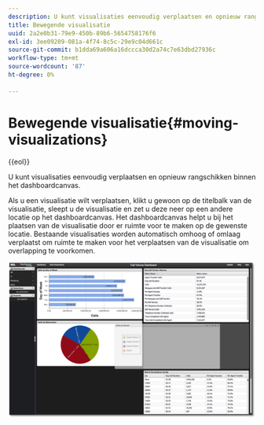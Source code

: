```yaml
---
description: U kunt visualisaties eenvoudig verplaatsen en opnieuw rangschikken binnen het dashboardcanvas.
title: Bewegende visualisatie
uuid: 2a2e0b31-79e9-450b-89b6-5654758176f6
exl-id: 3ee09209-081a-4f74-8c5c-29e9c04d661c
source-git-commit: b1dda69a606a16dccca30d2a74c7e63dbd27936c
workflow-type: tm+mt
source-wordcount: '87'
ht-degree: 0%

---
```


# Bewegende visualisatie{#moving-visualizations}

{{eol}}

U kunt visualisaties eenvoudig verplaatsen en opnieuw rangschikken binnen het dashboardcanvas.

Als u een visualisatie wilt verplaatsen, klikt u gewoon op de titelbalk van de visualisatie, sleept u de visualisatie en zet u deze neer op een andere locatie op het dashboardcanvas. Het dashboardcanvas helpt u bij het plaatsen van de visualisatie door er ruimte voor te maken op de gewenste locatie. Bestaande visualisaties worden automatisch omhoog of omlaag verplaatst om ruimte te maken voor het verplaatsen van de visualisatie om overlapping te voorkomen.

![](assets/move_visual.png)
